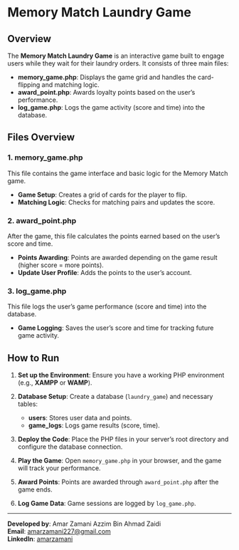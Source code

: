 # Memory Match Laundry Game

## Overview

The **Memory Match Laundry Game** is an interactive game built to engage users while they wait for their laundry orders. It consists of three main files:

- **memory_game.php**: Displays the game grid and handles the card-flipping and matching logic.
- **award_point.php**: Awards loyalty points based on the user’s performance.
- **log_game.php**: Logs the game activity (score and time) into the database.

## Files Overview

### 1. **memory_game.php**

This file contains the game interface and basic logic for the Memory Match game.

- **Game Setup**: Creates a grid of cards for the player to flip.
- **Matching Logic**: Checks for matching pairs and updates the score.

### 2. **award_point.php**

After the game, this file calculates the points earned based on the user’s score and time.

- **Points Awarding**: Points are awarded depending on the game result (higher score = more points).
- **Update User Profile**: Adds the points to the user’s account.

### 3. **log_game.php**

This file logs the user’s game performance (score and time) into the database.

- **Game Logging**: Saves the user’s score and time for tracking future game activity.

## How to Run

1. **Set up the Environment**: Ensure you have a working PHP environment (e.g., **XAMPP** or **WAMP**).
   
2. **Database Setup**: Create a database (`laundry_game`) and necessary tables:
   - **users**: Stores user data and points.
   - **game_logs**: Logs game results (score, time).

3. **Deploy the Code**: Place the PHP files in your server’s root directory and configure the database connection.

4. **Play the Game**: Open `memory_game.php` in your browser, and the game will track your performance.

5. **Award Points**: Points are awarded through `award_point.php` after the game ends.

6. **Log Game Data**: Game sessions are logged by `log_game.php`.

---

**Developed by**: Amar Zamani Azzim Bin Ahmad Zaidi  
**Email**: amarzamani227@gmail.com  
**LinkedIn**: [amarzamani](https://www.linkedin.com/in/amarzamani)
